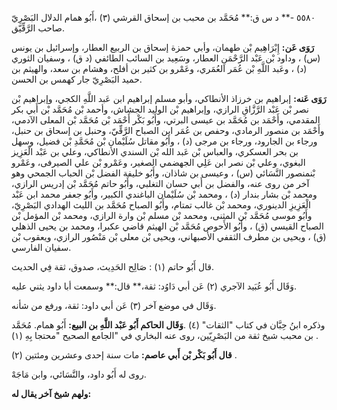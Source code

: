 ٥٥٨٠ -** د س ق:** مُحَمَّد بن محبب بن إسحاق القرشي (٣) ،أَبُو همام الدلال البَصْرِيّ صاحب الرَّقِّيّق.

**رَوَى عَن:** إِبْرَاهِيم بْن طهمان، وأبي حمزة إسحاق بن الربيع العطار، وإسرائيل بن يونس (س) ، وداود بْن عَبْد الرَّحْمَنِ العطار، وسَعِيد بن السائب الطائفي (د ق) ، وسفيان الثوري (د) ، وعَبد اللَّهِ بْن عُمَر العُمَري، وعَمْرو بن كثير بن أفلح، وهشام بن سعد، والهيثم بن حميد البَصْرِيّ جار كهمس بن الحسن.

**رَوَى عَنه:** إبراهيم بن خرزاذ الأنطاكي، وأبو مسلم إبراهيم ابن عَبد اللَّهِ الكجي، وإبراهيم بْن نصر بْن عَبْد الرَّزَّاقِ الرازي، وإبراهيم بْن الوليد الجشاش، وأحمد بْن مُحَمَّد بْن أَبي بكر المقدمي، وأَحْمَد بن مُحَمَّد بن عيسى البرتي، وأَبُو بَكْر أَحْمَد بْن مُحَمَّد بْن المعلى الآدمي، وأَحْمَد بن منصور الرمادي، وحفص بن عُمَر ابن الصباح الرَّقِّيّ، وحنبل بن إسحاق بن حنبل، ورجاء بن الجارود، ورجاء بن مرجى (د) ، وأَبُو مقاتل سُلَيْمان بْن مُحَمَّدِ بْن فضيل، وسهل بن بحر العسكري، والعباس بْن عَبد الله بْن السندي الأنطاكي، وعلي بن عَبْد الْعَزِيز البغوي، وعلي بْن نصر ابن عَلِي الجهضمي الصغير، وعَمْرو بْن علي الصيرفى، وعَمْرو بْنمنصور النَّسَائي (س) ، وعيسى بن شاذان، وأَبُو خليفة الفضل بْن الحباب الجمحي وهو آخر من روى عنه، والفضل بن أَبي حسان التغلبي، وأَبُو حاتم مُحَمَّد بْن إدريس الرازي، ومحمد بْن بشار بندار (د) ، ومحمد بْن سُلَيْمان الباغندي الكبير، وأَبُو جعفر محمد ابن عَبْد الْعَزِيزِ الدينوري، ومحمد بْن غالب تمتام، وأَبُو الصباح مُحَمَّد بن الليث الهدادي البَصْرِيّ، وأَبُو موسى مُحَمَّد بْن المثنى، ومحمد بْن مسلم بْن وارة الرازي، ومحمد بْن المؤمل بْن الصباح القيسي (ق) ، وأَبُو الأَحوص مُحَمَّد بْن الهيثم قاضي عكبرا، ومحمد بن يحيى الذهلي (ق) ، ويحيى بن مطرف الثقفي الأصبهاني، ويحيى بْن معلى بْن مَنْصُور الرازي، ويعقوب بْن سفيان الفارسي.

قال أَبُو حاتم (١) : صَالِح الحَدِيث، صدوق، ثقة فِي الحديث.

وَقَال أَبُو عُبَيد الآجري (٢) عَن أبي دَاوُد: ثقة،** قال:** وسمعت أبا داود يثني عليه.

وَقَال في موضع آخر (٣) عَن أبي داود: ثقة، ورفع من شأنه.

وذكره ابنُ حِبَّان في كتاب "الثقات" (٤) .**وَقَال الحاكم أَبُو عَبْد اللَّهِ بن البيع:** أَبُو همام. مُحَمَّد بن محبب شيخ ثقة من البَصْرِيّين، روى عنه البخاري في "الجامع الصحيح "محتجا بِهِ (١) .

**قال أَبُو بَكْر بْن أَبي عاصم:** مات سنة إحدى وعشرين ومئتين (٢) .

روى له أَبُو داود، والنَّسَائي، وابن مَاجَهْ.

**ولهم شيخ آخر يقال له:**